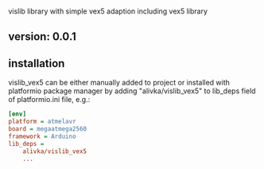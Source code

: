 #

vislib library with simple vex5 adaption including vex5 library

## version: 0.0.1

## installation

vislib_vex5 can be either manually added to project or installed with platformio package manager by adding "alivka/vislib_vex5" to lib_deps field of platformio.ini file, e.g.:

```ini
[env]
platform = atmelavr
board = megaatmega2560
framework = Arduino
lib_deps =
    alivka/vislib_vex5
    ...
```
